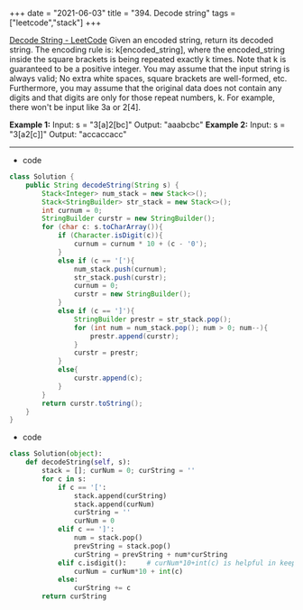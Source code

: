 +++ 
date = "2021-06-03"
title = "394. Decode string"
tags = ["leetcode","stack"]
+++

[Decode String - LeetCode](https://leetcode.com/problems/decode-string/)
Given an encoded string, return its decoded string.
The encoding rule is: k[encoded_string], where the encoded_string inside the square brackets is being repeated exactly k times. Note that k is guaranteed to be a positive integer.
You may assume that the input string is always valid; No extra white spaces, square brackets are well-formed, etc.
Furthermore, you may assume that the original data does not contain any digits and that digits are only for those repeat numbers, k. For example, there won't be input like 3a or 2[4].
 
**Example 1:**
Input: s = "3[a]2[bc]" Output: "aaabcbc"
**Example 2:**
Input: s = "3[a2[c]]" Output: "accaccacc"

---
- code
```java
class Solution {
    public String decodeString(String s) {
        Stack<Integer> num_stack = new Stack<>();
        Stack<StringBuilder> str_stack = new Stack<>();
        int curnum = 0;
        StringBuilder curstr = new StringBuilder();
        for (char c: s.toCharArray()){
            if (Character.isDigit(c)){
                curnum = curnum * 10 + (c - '0');
            }
            else if (c == '['){
                num_stack.push(curnum);
                str_stack.push(curstr);
                curnum = 0;
                curstr = new StringBuilder();
            }
            else if (c == ']'){
                StringBuilder prestr = str_stack.pop();
                for (int num = num_stack.pop(); num > 0; num--){
                    prestr.append(curstr);
                }
                curstr = prestr;
            }
            else{
                curstr.append(c);
            }
        }
        return curstr.toString();
    }
}
```
- code
```py
class Solution(object):
    def decodeString(self, s):
        stack = []; curNum = 0; curString = ''
        for c in s:
            if c == '[':
                stack.append(curString)
                stack.append(curNum)
                curString = ''
                curNum = 0
            elif c == ']':
                num = stack.pop()
                prevString = stack.pop()
                curString = prevString + num*curString
            elif c.isdigit():     # curNum*10+int(c) is helpful in keep track of more than 1 digit number
                curNum = curNum*10 + int(c)
            else:
                curString += c
        return curString

```
